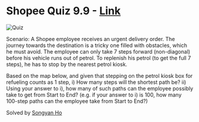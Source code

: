# Shopee Quiz 9.9 - [Link](https://www.linkedin.com/feed/update/urn:li:activity:6443692568994729984/)

![Quiz](https://image-store.slidesharecdn.com/279bfad7-4283-4825-96fe-c6d893d4d4c1-original.png)

Scenario: A Shopee employee receives an urgent delivery order. The journey towards the destination is a tricky one filled with obstacles, which he must avoid. The employee can only take 7 steps forward (non-diagonal) before his vehicle runs out of petrol. To replenish his petrol (to get the full 7 steps), he has to stop by the nearest petrol kiosk. 

Based on the map below, and given that stepping on the petrol kiosk box for refueling counts as 1 step,
i) How many steps will the shortest path be?
ii) Using your answer to i), how many of such paths can the employee possibly take to get from Start to End?
(e.g. if your answer to i) is 100, how many 100-step paths can the employee take from Start to End?)


Solved by [Songyan Ho](https://www.linkedin.com/in/hosongyan)
